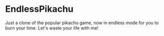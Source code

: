 # EndlessPikachu
Just a clone of the popular pikachu game, now in endless mode for you to burn your time. Let's waste your life with me!
